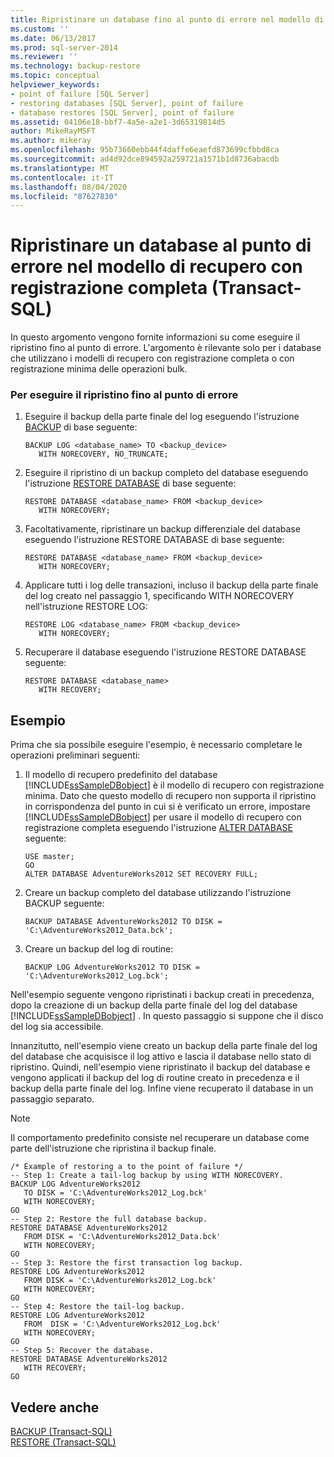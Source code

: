 ```yaml
---
title: Ripristinare un database fino al punto di errore nel modello di recupero con versione completa (Transact-SQL) | Microsoft Docs
ms.custom: ''
ms.date: 06/13/2017
ms.prod: sql-server-2014
ms.reviewer: ''
ms.technology: backup-restore
ms.topic: conceptual
helpviewer_keywords:
- point of failure [SQL Server]
- restoring databases [SQL Server], point of failure
- database restores [SQL Server], point of failure
ms.assetid: 04106e18-bbf7-4a5e-a2e1-3d65319814d5
author: MikeRayMSFT
ms.author: mikeray
ms.openlocfilehash: 95b73660ebb44f4daffe6eaefd873699cfbbd8ca
ms.sourcegitcommit: ad4d92dce894592a259721a1571b1d8736abacdb
ms.translationtype: MT
ms.contentlocale: it-IT
ms.lasthandoff: 08/04/2020
ms.locfileid: "87627830"
---
```

# <a name="restore-a-database-to-the-point-of-failure-under-the-full-recovery-model-transact-sql"></a>Ripristinare un database al punto di errore nel modello di recupero con registrazione completa (Transact-SQL)
  In questo argomento vengono fornite informazioni su come eseguire il ripristino fino al punto di errore. L'argomento è rilevante solo per i database che utilizzano i modelli di recupero con registrazione completa o con registrazione minima delle operazioni bulk.  
  
### <a name="to-restore-to-the-point-of-failure"></a>Per eseguire il ripristino fino al punto di errore  
  
1.  Eseguire il backup della parte finale del log eseguendo l'istruzione [BACKUP](/sql/t-sql/statements/backup-transact-sql) di base seguente:  
  
    ```  
    BACKUP LOG <database_name> TO <backup_device>   
       WITH NORECOVERY, NO_TRUNCATE;  
    ```  
  
2.  Eseguire il ripristino di un backup completo del database eseguendo l'istruzione [RESTORE DATABASE](/sql/t-sql/statements/restore-statements-transact-sql) di base seguente:  
  
    ```  
    RESTORE DATABASE <database_name> FROM <backup_device>   
       WITH NORECOVERY;  
    ```  
  
3.  Facoltativamente, ripristinare un backup differenziale del database eseguendo l'istruzione RESTORE DATABASE di base seguente:  
  
    ```  
    RESTORE DATABASE <database_name> FROM <backup_device>   
       WITH NORECOVERY;  
    ```  
  
4.  Applicare tutti i log delle transazioni, incluso il backup della parte finale del log creato nel passaggio 1, specificando WITH NORECOVERY nell'istruzione RESTORE LOG:  
  
    ```  
    RESTORE LOG <database_name> FROM <backup_device>   
       WITH NORECOVERY;  
    ```  
  
5.  Recuperare il database eseguendo l'istruzione RESTORE DATABASE seguente:  
  
    ```  
    RESTORE DATABASE <database_name>   
       WITH RECOVERY;  
    ```  
  
## <a name="example"></a>Esempio  
 Prima che sia possibile eseguire l'esempio, è necessario completare le operazioni preliminari seguenti:  
  
1.  Il modello di recupero predefinito del database [!INCLUDE[ssSampleDBobject](../../includes/sssampledbobject-md.md)] è il modello di recupero con registrazione minima. Dato che questo modello di recupero non supporta il ripristino in corrispondenza del punto in cui si è verificato un errore, impostare [!INCLUDE[ssSampleDBobject](../../includes/sssampledbobject-md.md)] per usare il modello di recupero con registrazione completa eseguendo l'istruzione [ALTER DATABASE](/sql/t-sql/statements/alter-database-transact-sql) seguente:  
  
    ```  
    USE master;  
    GO  
    ALTER DATABASE AdventureWorks2012 SET RECOVERY FULL;  
    ```  
  
2.  Creare un backup completo del database utilizzando l'istruzione BACKUP seguente:  
  
    ```  
    BACKUP DATABASE AdventureWorks2012 TO DISK = 'C:\AdventureWorks2012_Data.bck';  
    ```  
  
3.  Creare un backup del log di routine:  
  
    ```  
    BACKUP LOG AdventureWorks2012 TO DISK = 'C:\AdventureWorks2012_Log.bck';  
    ```  
  
 Nell'esempio seguente vengono ripristinati i backup creati in precedenza, dopo la creazione di un backup della parte finale del log del database [!INCLUDE[ssSampleDBobject](../../includes/sssampledbobject-md.md)] . In questo passaggio si suppone che il disco del log sia accessibile.  
  
 Innanzitutto, nell'esempio viene creato un backup della parte finale del log del database che acquisisce il log attivo e lascia il database nello stato di ripristino. Quindi, nell'esempio viene ripristinato il backup del database e vengono applicati il backup del log di routine creato in precedenza e il backup della parte finale del log. Infine viene recuperato il database in un passaggio separato.  
  
> [!NOTE]  
>  Il comportamento predefinito consiste nel recuperare un database come parte dell'istruzione che ripristina il backup finale.  
  
```  
/* Example of restoring a to the point of failure */  
-- Step 1: Create a tail-log backup by using WITH NORECOVERY.  
BACKUP LOG AdventureWorks2012  
   TO DISK = 'C:\AdventureWorks2012_Log.bck'  
   WITH NORECOVERY;  
GO  
-- Step 2: Restore the full database backup.  
RESTORE DATABASE AdventureWorks2012  
   FROM DISK = 'C:\AdventureWorks2012_Data.bck'  
   WITH NORECOVERY;  
GO  
-- Step 3: Restore the first transaction log backup.  
RESTORE LOG AdventureWorks2012  
   FROM DISK = 'C:\AdventureWorks2012_Log.bck'  
   WITH NORECOVERY;  
GO  
-- Step 4: Restore the tail-log backup.  
RESTORE LOG AdventureWorks2012  
   FROM  DISK = 'C:\AdventureWorks2012_Log.bck'  
   WITH NORECOVERY;  
GO  
-- Step 5: Recover the database.  
RESTORE DATABASE AdventureWorks2012  
   WITH RECOVERY;  
GO  
```  
  
## <a name="see-also"></a>Vedere anche  
 [BACKUP &#40;Transact-SQL&#41;](/sql/t-sql/statements/backup-transact-sql)   
 [RESTORE &#40;Transact-SQL&#41;](/sql/t-sql/statements/restore-statements-transact-sql)  
  
  
